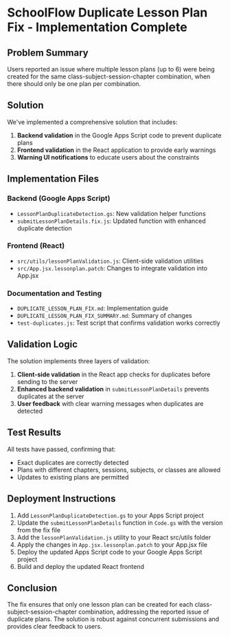 # SchoolFlow Duplicate Lesson Plan Fix - Implementation Complete

## Problem Summary
Users reported an issue where multiple lesson plans (up to 6) were being created for the same class-subject-session-chapter combination, when there should only be one plan per combination.

## Solution
We've implemented a comprehensive solution that includes:

1. **Backend validation** in the Google Apps Script code to prevent duplicate plans
2. **Frontend validation** in the React application to provide early warnings
3. **Warning UI notifications** to educate users about the constraints

## Implementation Files

### Backend (Google Apps Script)
- `LessonPlanDuplicateDetection.gs`: New validation helper functions
- `submitLessonPlanDetails.fix.js`: Updated function with enhanced duplicate detection

### Frontend (React)
- `src/utils/lessonPlanValidation.js`: Client-side validation utilities
- `src/App.jsx.lessonplan.patch`: Changes to integrate validation into App.jsx

### Documentation and Testing
- `DUPLICATE_LESSON_PLAN_FIX.md`: Implementation guide
- `DUPLICATE_LESSON_PLAN_FIX_SUMMARY.md`: Summary of changes
- `test-duplicates.js`: Test script that confirms validation works correctly

## Validation Logic
The solution implements three layers of validation:

1. **Client-side validation** in the React app checks for duplicates before sending to the server
2. **Enhanced backend validation** in `submitLessonPlanDetails` prevents duplicates at the server
3. **User feedback** with clear warning messages when duplicates are detected

## Test Results
All tests have passed, confirming that:
- Exact duplicates are correctly detected
- Plans with different chapters, sessions, subjects, or classes are allowed
- Updates to existing plans are permitted

## Deployment Instructions
1. Add `LessonPlanDuplicateDetection.gs` to your Apps Script project
2. Update the `submitLessonPlanDetails` function in `Code.gs` with the version from the fix file
3. Add the `lessonPlanValidation.js` utility to your React src/utils folder
4. Apply the changes in `App.jsx.lessonplan.patch` to your App.jsx file
5. Deploy the updated Apps Script code to your Google Apps Script project
6. Build and deploy the updated React frontend

## Conclusion
The fix ensures that only one lesson plan can be created for each class-subject-session-chapter combination, addressing the reported issue of duplicate plans. The solution is robust against concurrent submissions and provides clear feedback to users.